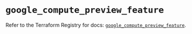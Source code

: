 # `google_compute_preview_feature`

Refer to the Terraform Registry for docs: [`google_compute_preview_feature`](https://registry.terraform.io/providers/hashicorp/google-beta/6.47.0/docs/resources/google_compute_preview_feature).
